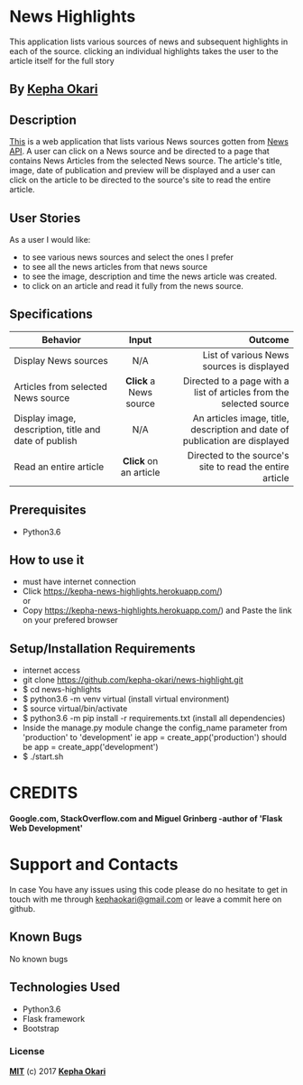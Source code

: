 # News Highlights

This application lists various sources of news and subsequent highlights in each of the source. clicking an individual highlights takes the user to the article itself for the full story

## By **[Kepha Okari](https://github.com/kepha-okari)**

## Description
[This](https://kepha-news-highlights.herokuapp.com/) is a web application that lists various News sources gotten from [News API](https://newsapi.org/). A user can click on a News source and be directed to a page that contains News Articles from the selected News source. The article's title, image, date of publication and preview will be displayed and a user can click on the article to be directed to the source's site to read the entire article.

## User Stories
As a user I would like:
* to see various news sources and select the ones I prefer
* to see all the news articles from that news source
* to see the image, description and time the news article was created.
* to click on an article and read it fully from the news source.

## Specifications
| Behavior        | Input           | Outcome  |
| ------------- |:-------------:| -----:|
| Display News sources | N/A | List of various News sources is displayed |
| Articles from selected News source | **Click** a News source | Directed to a page with a list of articles from the selected source |
| Display image, description, title and date of publish | N/A | An articles image, title, description and date of publication are displayed |
| Read an entire article | **Click** on an article | Directed to the source's site to read the entire article |

## Prerequisites
* Python3.6

## How to use it
* must have internet connection
* Click https://kepha-news-highlights.herokuapp.com/) <br/>
  or <br/>
* Copy https://kepha-news-highlights.herokuapp.com/) and  Paste the link on your prefered browser


## Setup/Installation Requirements
* internet access
* git clone https://github.com/kepha-okari/news-highlight.git
* $ cd news-highlights
* $ python3.6 -m venv virtual (install virtual environment)
* $ source virtual/bin/activate
* $ python3.6 -m pip install -r requirements.txt (install all dependencies)
* Inside the manage.py module change the config_name parameter from 'production' to 'development' ie app = create_app('production') should be app = create_app('development')
* $ ./start.sh

# CREDITS

#### Google.com, StackOverflow.com and Miguel Grinberg -author of 'Flask Web Development'


# Support and Contacts

In case You have any issues using this code please do no hesitate to get in touch with me through kephaokari@gmail.com or leave a commit here on github.

## Known Bugs

No known bugs

## Technologies Used
- Python3.6
- Flask framework
- Bootstrap

### License

**[MIT](./LICENSE)** (c) 2017 **[Kepha Okari](https://kepha-okari.github.io)**
